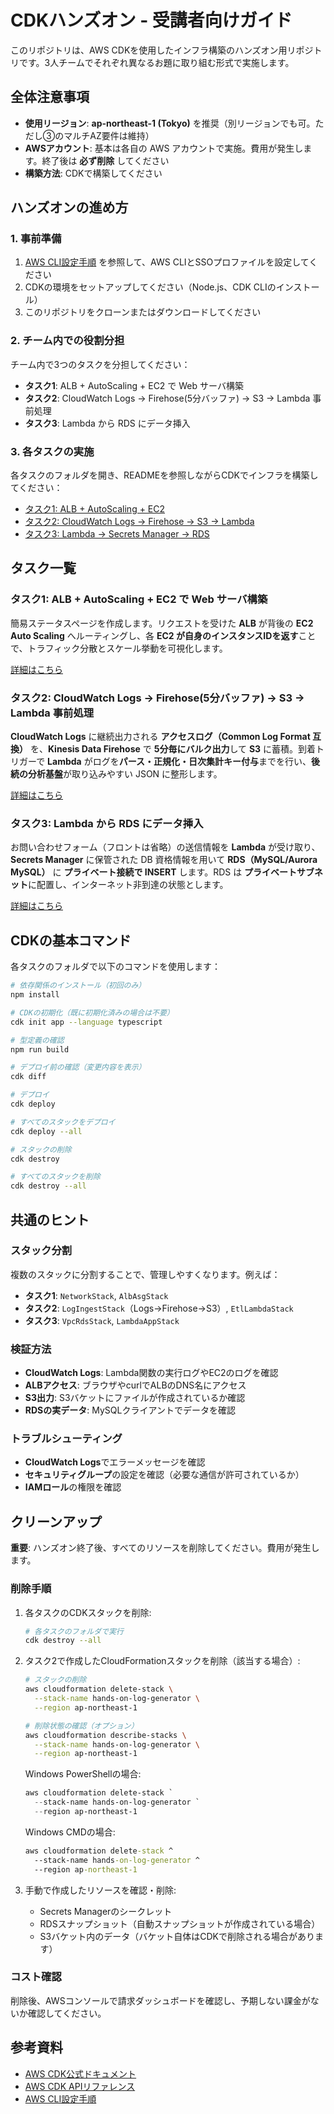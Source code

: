# CDKハンズオン - 受講者向けガイド

このリポジトリは、AWS CDKを使用したインフラ構築のハンズオン用リポジトリです。3人チームでそれぞれ異なるお題に取り組む形式で実施します。

## 全体注意事項

* **使用リージョン**: **ap-northeast-1 (Tokyo)** を推奨（別リージョンでも可。ただし③のマルチAZ要件は維持）
* **AWSアカウント**: 基本は各自の AWS アカウントで実施。費用が発生します。終了後は **必ず削除** してください
* **構築方法**: CDKで構築してください

## ハンズオンの進め方

### 1. 事前準備

1. [AWS CLI設定手順](./AWS_CLI_SETUP.md) を参照して、AWS CLIとSSOプロファイルを設定してください
2. CDKの環境をセットアップしてください（Node.js、CDK CLIのインストール）
3. このリポジトリをクローンまたはダウンロードしてください

### 2. チーム内での役割分担

チーム内で3つのタスクを分担してください：

- **タスク1**: ALB + AutoScaling + EC2 で Web サーバ構築
- **タスク2**: CloudWatch Logs → Firehose(5分バッファ) → S3 → Lambda 事前処理
- **タスク3**: Lambda から RDS にデータ挿入

### 3. 各タスクの実施

各タスクのフォルダを開き、READMEを参照しながらCDKでインフラを構築してください：

- [タスク1: ALB + AutoScaling + EC2](./task1/README.md)
- [タスク2: CloudWatch Logs → Firehose → S3 → Lambda](./task2/README.md)
- [タスク3: Lambda → Secrets Manager → RDS](./task3/README.md)

## タスク一覧

### タスク1: ALB + AutoScaling + EC2 で Web サーバ構築

簡易ステータスページを作成します。リクエストを受けた **ALB** が背後の **EC2 Auto Scaling** へルーティングし、各 **EC2 が自身のインスタンスIDを返す**ことで、トラフィック分散とスケール挙動を可視化します。

[詳細はこちら](./task1/README.md)

### タスク2: CloudWatch Logs → Firehose(5分バッファ) → S3 → Lambda 事前処理

**CloudWatch Logs** に継続出力される **アクセスログ（Common Log Format 互換）** を、**Kinesis Data Firehose** で **5分毎にバルク出力**して **S3** に蓄積。到着トリガーで **Lambda** がログを**パース・正規化・日次集計キー付与**までを行い、**後続の分析基盤**が取り込みやすい JSON に整形します。

[詳細はこちら](./task2/README.md)

### タスク3: Lambda から RDS にデータ挿入

お問い合わせフォーム（フロントは省略）の送信情報を **Lambda** が受け取り、**Secrets Manager** に保管された DB 資格情報を用いて **RDS（MySQL/Aurora MySQL）** に **プライベート接続で INSERT** します。RDS は **プライベートサブネット**に配置し、インターネット非到達の状態とします。

[詳細はこちら](./task3/README.md)

## CDKの基本コマンド

各タスクのフォルダで以下のコマンドを使用します：

```bash
# 依存関係のインストール（初回のみ）
npm install

# CDKの初期化（既に初期化済みの場合は不要）
cdk init app --language typescript

# 型定義の確認
npm run build

# デプロイ前の確認（変更内容を表示）
cdk diff

# デプロイ
cdk deploy

# すべてのスタックをデプロイ
cdk deploy --all

# スタックの削除
cdk destroy

# すべてのスタックを削除
cdk destroy --all
```

## 共通のヒント

### スタック分割

複数のスタックに分割することで、管理しやすくなります。例えば：

- **タスク1**: `NetworkStack`, `AlbAsgStack`
- **タスク2**: `LogIngestStack`（Logs→Firehose→S3）, `EtlLambdaStack`
- **タスク3**: `VpcRdsStack`, `LambdaAppStack`

### 検証方法

- **CloudWatch Logs**: Lambda関数の実行ログやEC2のログを確認
- **ALBアクセス**: ブラウザやcurlでALBのDNS名にアクセス
- **S3出力**: S3バケットにファイルが作成されているか確認
- **RDSの実データ**: MySQLクライアントでデータを確認

### トラブルシューティング

- **CloudWatch Logs**でエラーメッセージを確認
- **セキュリティグループ**の設定を確認（必要な通信が許可されているか）
- **IAMロール**の権限を確認

## クリーンアップ

**重要**: ハンズオン終了後、すべてのリソースを削除してください。費用が発生します。

### 削除手順

1. 各タスクのCDKスタックを削除:
   ```bash
   # 各タスクのフォルダで実行
   cdk destroy --all
   ```

2. タスク2で作成したCloudFormationスタックを削除（該当する場合）:
   ```bash
   # スタックの削除
   aws cloudformation delete-stack \
     --stack-name hands-on-log-generator \
     --region ap-northeast-1

   # 削除状態の確認（オプション）
   aws cloudformation describe-stacks \
     --stack-name hands-on-log-generator \
     --region ap-northeast-1
   ```

   Windows PowerShellの場合:
   ```powershell
   aws cloudformation delete-stack `
     --stack-name hands-on-log-generator `
     --region ap-northeast-1
   ```

   Windows CMDの場合:
   ```cmd
   aws cloudformation delete-stack ^
     --stack-name hands-on-log-generator ^
     --region ap-northeast-1
   ```

3. 手動で作成したリソースを確認・削除:
   - Secrets Managerのシークレット
   - RDSスナップショット（自動スナップショットが作成されている場合）
   - S3バケット内のデータ（バケット自体はCDKで削除される場合があります）

### コスト確認

削除後、AWSコンソールで請求ダッシュボードを確認し、予期しない課金がないか確認してください。

## 参考資料

- [AWS CDK公式ドキュメント](https://docs.aws.amazon.com/cdk/)
- [AWS CDK APIリファレンス](https://docs.aws.amazon.com/cdk/api/v2/)
- [AWS CLI設定手順](./AWS_CLI_SETUP.md)
